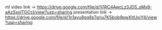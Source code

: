 ml video link -> https://drive.google.com/file/d/1i1RC4AwcLz3JD5_sMx9-aAzSxolTGCcI/view?usp=sharing
presentation link -> https://drive.google.com/file/d/1n1ayu8gg8sTgrju7KSbob9pwXItUoiY4/view?usp=sharing
